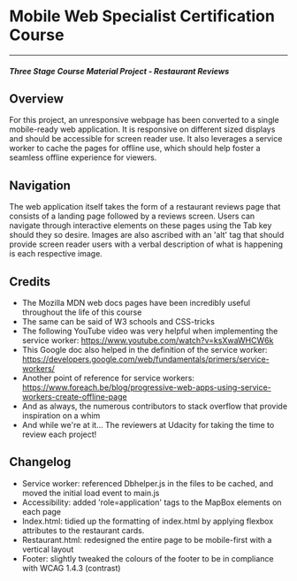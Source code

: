 # Mobile Web Specialist Certification Course
---
#### _Three Stage Course Material Project - Restaurant Reviews_

## Overview

For this project, an unresponsive webpage has been converted to a single mobile-ready web application. It is responsive on different sized displays and should be accessible for screen reader use. It also leverages a service worker to cache the pages for offline use, which should help foster a seamless offline experience for viewers.


## Navigation

The web application itself takes the form of a restaurant reviews page that consists of a landing page followed by a reviews screen. Users can navigate through interactive elements on these pages using the Tab key should they so desire. Images are also ascribed with an 'alt' tag that should provide screen reader users with a verbal description of what is happening is each respective image.

## Credits
* The Mozilla MDN web docs pages have been incredibly useful throughout the life of this course
* The same can be said of W3 schools and CSS-tricks
* The following YouTube video was very helpful when implementing the service worker: https://www.youtube.com/watch?v=ksXwaWHCW6k
* This Google doc also helped in the definition of the service worker: https://developers.google.com/web/fundamentals/primers/service-workers/
* Another point of reference for service workers: https://www.foreach.be/blog/progressive-web-apps-using-service-workers-create-offline-page
* And as always, the numerous contributors to stack overflow that provide inspiration on a whim
* And while we're at it... The reviewers at Udacity for taking the time to review each project!

## Changelog
* Service worker: referenced Dbhelper.js in the files to be cached, and moved the initial load event to main.js
* Accessibility: added 'role=application' tags to the MapBox elements on each page
* Index.html: tidied up the formatting of index.html by applying flexbox attributes to the restaurant cards.
* Restaurant.html: redesigned the entire page to be mobile-first with a vertical layout
* Footer: slightly tweaked the colours of the footer to be in compliance with WCAG 1.4.3 (contrast)
